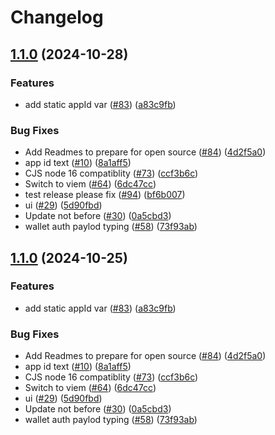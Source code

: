 # Changelog

## [1.1.0](https://github.com/worldcoin/minikit-js/compare/minikit-js-v1.0.0...minikit-js-v1.1.0) (2024-10-28)


### Features

* add static appId var ([#83](https://github.com/worldcoin/minikit-js/issues/83)) ([a83c9fb](https://github.com/worldcoin/minikit-js/commit/a83c9fb6cf731efdde5e3a2b7eafe6c0915cbb50))


### Bug Fixes

* Add Readmes to prepare for open source ([#84](https://github.com/worldcoin/minikit-js/issues/84)) ([4d2f5a0](https://github.com/worldcoin/minikit-js/commit/4d2f5a01a392d8ab7743747ce3ca5ba481999db5))
* app id text ([#10](https://github.com/worldcoin/minikit-js/issues/10)) ([8a1aff5](https://github.com/worldcoin/minikit-js/commit/8a1aff5b93b078a1582a06e655f27bd20da096ef))
* CJS node 16 compatiblity ([#73](https://github.com/worldcoin/minikit-js/issues/73)) ([ccf3b6c](https://github.com/worldcoin/minikit-js/commit/ccf3b6c1283dbb97f3033e20fcc05bb59cc6ef8b))
* Switch to viem ([#64](https://github.com/worldcoin/minikit-js/issues/64)) ([6dc47cc](https://github.com/worldcoin/minikit-js/commit/6dc47cc741abfea6a185c6e42ebc405d4fc28468))
* test release please fix ([#94](https://github.com/worldcoin/minikit-js/issues/94)) ([bf6b007](https://github.com/worldcoin/minikit-js/commit/bf6b007e02c867ec09c853e07b9edb1ecba0d129))
* ui ([#29](https://github.com/worldcoin/minikit-js/issues/29)) ([5d90fbd](https://github.com/worldcoin/minikit-js/commit/5d90fbdd75237e3d849eee52cc2aab97e38b2353))
* Update not before ([#30](https://github.com/worldcoin/minikit-js/issues/30)) ([0a5cbd3](https://github.com/worldcoin/minikit-js/commit/0a5cbd39e4e3a8ef0f75c8a24d6dff790e0316fe))
* wallet auth paylod typing ([#58](https://github.com/worldcoin/minikit-js/issues/58)) ([73f93ab](https://github.com/worldcoin/minikit-js/commit/73f93abcc14ff2f112d7c1ab12973ab34f711fb8))

## [1.1.0](https://github.com/worldcoin/minikit-js/compare/minikit-js-v1.0.1...minikit-js-v1.1.0) (2024-10-25)


### Features

* add static appId var ([#83](https://github.com/worldcoin/minikit-js/issues/83)) ([a83c9fb](https://github.com/worldcoin/minikit-js/commit/a83c9fb6cf731efdde5e3a2b7eafe6c0915cbb50))


### Bug Fixes

* Add Readmes to prepare for open source ([#84](https://github.com/worldcoin/minikit-js/issues/84)) ([4d2f5a0](https://github.com/worldcoin/minikit-js/commit/4d2f5a01a392d8ab7743747ce3ca5ba481999db5))
* app id text ([#10](https://github.com/worldcoin/minikit-js/issues/10)) ([8a1aff5](https://github.com/worldcoin/minikit-js/commit/8a1aff5b93b078a1582a06e655f27bd20da096ef))
* CJS node 16 compatiblity ([#73](https://github.com/worldcoin/minikit-js/issues/73)) ([ccf3b6c](https://github.com/worldcoin/minikit-js/commit/ccf3b6c1283dbb97f3033e20fcc05bb59cc6ef8b))
* Switch to viem ([#64](https://github.com/worldcoin/minikit-js/issues/64)) ([6dc47cc](https://github.com/worldcoin/minikit-js/commit/6dc47cc741abfea6a185c6e42ebc405d4fc28468))
* ui ([#29](https://github.com/worldcoin/minikit-js/issues/29)) ([5d90fbd](https://github.com/worldcoin/minikit-js/commit/5d90fbdd75237e3d849eee52cc2aab97e38b2353))
* Update not before ([#30](https://github.com/worldcoin/minikit-js/issues/30)) ([0a5cbd3](https://github.com/worldcoin/minikit-js/commit/0a5cbd39e4e3a8ef0f75c8a24d6dff790e0316fe))
* wallet auth paylod typing ([#58](https://github.com/worldcoin/minikit-js/issues/58)) ([73f93ab](https://github.com/worldcoin/minikit-js/commit/73f93abcc14ff2f112d7c1ab12973ab34f711fb8))
